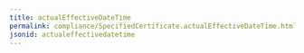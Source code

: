 ```yaml
---
title: actualEffectiveDateTime
permalink: compliance/SpecifiedCertificate.actualEffectiveDateTime.html
jsonid: actualeffectivedatetime
---
```

